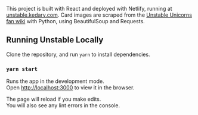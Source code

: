 This project is built with React and deployed with Netlify, running at [unstable.kedarv.com](https://unstable.kedarv.com). Card images are scraped from the [Unstable Unicorns fan wiki](http://unstablegameswiki.com/index.php?title=Unstable_Unicorns) with Python, using BeautifulSoup and Requests.

## Running Unstable Locally

Clone the repository, and run `yarn` to install dependencies.

### `yarn start`

Runs the app in the development mode.<br>
Open [http://localhost:3000](http://localhost:3000) to view it in the browser.

The page will reload if you make edits.<br>
You will also see any lint errors in the console.
